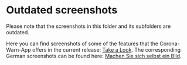 # Outdated screenshots

Please note that the screenshots in this folder and its subfolders are outdated.

Here you can find screenshots of some of the features that the Corona-Warn-App offers in the current release: [Take a Look](https://www.coronawarn.app/en/screenshots/). The corresponding German screenshots can be found here: [Machen Sie sich selbst ein Bild](https://www.coronawarn.app/de/screenshots/).
